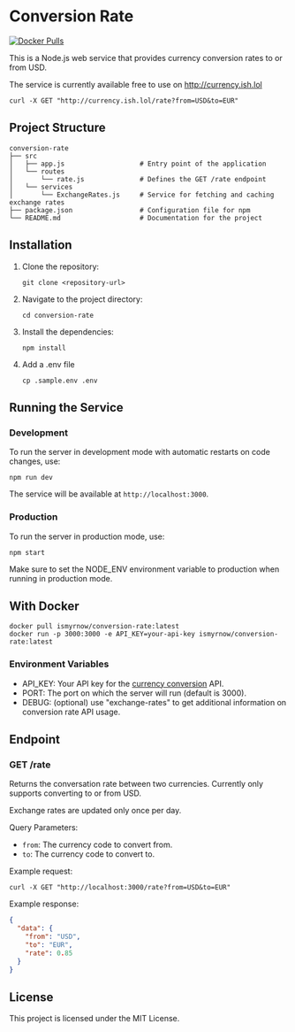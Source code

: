 # Conversion Rate

[![Docker Pulls](https://img.shields.io/docker/pulls/ismyrnow/conversion-rate.svg)](https://hub.docker.com/r/ismyrnow/conversion-rate/)

This is a Node.js web service that provides currency conversion rates to or from USD.

The service is currently available free to use on http://currency.ish.lol

```
curl -X GET "http://currency.ish.lol/rate?from=USD&to=EUR"
```

## Project Structure

```
conversion-rate
├── src
│   ├── app.js                   # Entry point of the application
│   └── routes
│       └── rate.js              # Defines the GET /rate endpoint
│   └── services
│       └── ExchangeRates.js     # Service for fetching and caching exchange rates
├── package.json                 # Configuration file for npm
└── README.md                    # Documentation for the project
```

## Installation

1. Clone the repository:
   ```
   git clone <repository-url>
   ```

2. Navigate to the project directory:
   ```
   cd conversion-rate
   ```

3. Install the dependencies:
   ```
   npm install
   ```

4. Add a .env file
   ```
   cp .sample.env .env
   ```

## Running the Service

### Development

To run the server in development mode with automatic restarts on code changes, use:

```
npm run dev
```

The service will be available at `http://localhost:3000`.

### Production

To run the server in production mode, use:

```
npm start
```

Make sure to set the NODE_ENV environment variable to production when running in production mode.

## With Docker

```
docker pull ismyrnow/conversion-rate:latest
docker run -p 3000:3000 -e API_KEY=your-api-key ismyrnow/conversion-rate:latest
```

### Environment Variables

- API_KEY: Your API key for the [currency conversion](https://freecurrencyapi.com/) API.
- PORT: The port on which the server will run (default is 3000).
- DEBUG: (optional) use "exchange-rates" to get additional information on conversion rate API usage.


## Endpoint

### GET /rate

Returns the conversation rate between two currencies. Currently only supports converting to or from USD.

Exchange rates are updated only once per day.

Query Parameters:
- `from`: The currency code to convert from.
- `to`: The currency code to convert to.

Example request:
```
curl -X GET "http://localhost:3000/rate?from=USD&to=EUR"
```

Example response:
```json
{
  "data": {
    "from": "USD",
    "to": "EUR",
    "rate": 0.85
  }
}
```

## License

This project is licensed under the MIT License.